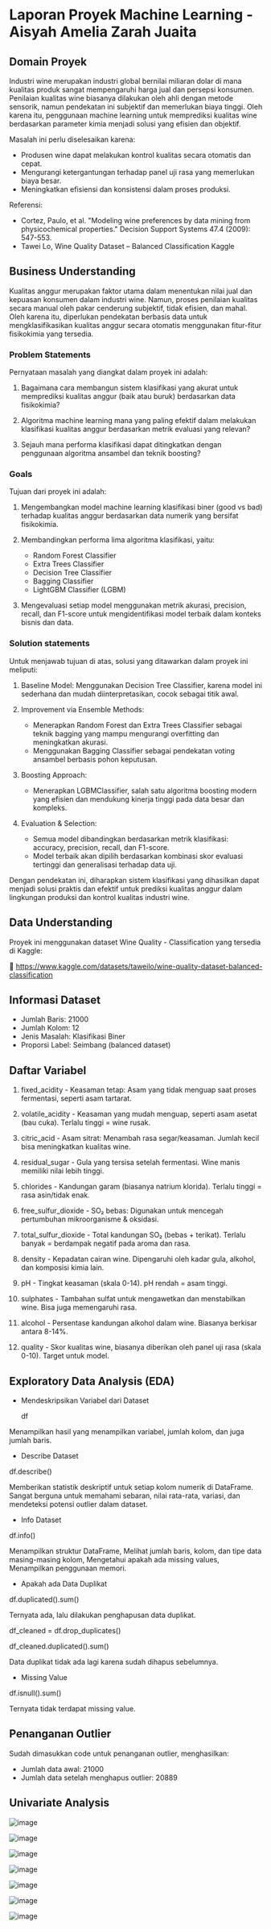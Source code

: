 # Laporan Proyek Machine Learning - Aisyah Amelia Zarah Juaita

## Domain Proyek
Industri wine merupakan industri global bernilai miliaran dolar di mana kualitas produk sangat mempengaruhi harga jual dan persepsi konsumen. Penilaian kualitas wine biasanya dilakukan oleh ahli dengan metode sensorik, namun pendekatan ini subjektif dan memerlukan biaya tinggi. Oleh karena itu, penggunaan machine learning untuk memprediksi kualitas wine berdasarkan parameter kimia menjadi solusi yang efisien dan objektif. 

Masalah ini perlu diselesaikan karena:
- Produsen wine dapat melakukan kontrol kualitas secara otomatis dan cepat.
- Mengurangi ketergantungan terhadap panel uji rasa yang memerlukan biaya besar.
- Meningkatkan efisiensi dan konsistensi dalam proses produksi.
  
Referensi:
- Cortez, Paulo, et al. "Modeling wine preferences by data mining from physicochemical properties." Decision Support Systems 47.4 (2009): 547-553.
- Tawei Lo, Wine Quality Dataset – Balanced Classification Kaggle

## Business Understanding
Kualitas anggur merupakan faktor utama dalam menentukan nilai jual dan kepuasan konsumen dalam industri wine. Namun, proses penilaian kualitas secara manual oleh pakar cenderung subjektif, tidak efisien, dan mahal. Oleh karena itu, diperlukan pendekatan berbasis data untuk mengklasifikasikan kualitas anggur secara otomatis menggunakan fitur-fitur fisikokimia yang tersedia.

### Problem Statements
Pernyataan masalah yang diangkat dalam proyek ini adalah:

1. Bagaimana cara membangun sistem klasifikasi yang akurat untuk memprediksi kualitas anggur (baik atau buruk) berdasarkan data fisikokimia?

2. Algoritma machine learning mana yang paling efektif dalam melakukan klasifikasi kualitas anggur berdasarkan metrik evaluasi yang relevan?

3. Sejauh mana performa klasifikasi dapat ditingkatkan dengan penggunaan algoritma ansambel dan teknik boosting?

### Goals
Tujuan dari proyek ini adalah:

1. Mengembangkan model machine learning klasifikasi biner (good vs bad) terhadap kualitas anggur berdasarkan data numerik yang bersifat fisikokimia.

2. Membandingkan performa lima algoritma klasifikasi, yaitu:
   - Random Forest Classifier
   - Extra Trees Classifier
   - Decision Tree Classifier
   - Bagging Classifier
   - LightGBM Classifier (LGBM)

3. Mengevaluasi setiap model menggunakan metrik akurasi, precision, recall, dan F1-score untuk mengidentifikasi model terbaik dalam konteks bisnis dan data.
   
### Solution statements
Untuk menjawab tujuan di atas, solusi yang ditawarkan dalam proyek ini meliputi:

1. Baseline Model: Menggunakan Decision Tree Classifier, karena model ini sederhana dan mudah diinterpretasikan, cocok sebagai titik awal.

2. Improvement via Ensemble Methods:
   - Menerapkan Random Forest dan Extra Trees Classifier sebagai teknik bagging yang mampu 
     mengurangi overfitting dan meningkatkan akurasi.
   - Menggunakan Bagging Classifier sebagai pendekatan voting ansambel berbasis pohon keputusan.

3. Boosting Approach:
   - Menerapkan LGBMClassifier, salah satu algoritma boosting modern yang efisien dan mendukung 
     kinerja tinggi pada data besar dan kompleks.

4. Evaluation & Selection:
   - Semua model dibandingkan berdasarkan metrik klasifikasi: accuracy, precision, recall, dan 
     F1-score.
   - Model terbaik akan dipilih berdasarkan kombinasi skor evaluasi tertinggi dan generalisasi 
     terhadap data uji.

Dengan pendekatan ini, diharapkan sistem klasifikasi yang dihasilkan dapat menjadi solusi praktis dan efektif untuk prediksi kualitas anggur dalam lingkungan produksi dan kontrol kualitas industri wine.

## Data Understanding
Proyek ini menggunakan dataset Wine Quality - Classification yang tersedia di Kaggle:

🔗 https://www.kaggle.com/datasets/taweilo/wine-quality-dataset-balanced-classification

## Informasi Dataset
- Jumlah Baris: 21000
- Jumlah Kolom: 12
- Jenis Masalah: Klasifikasi Biner
- Proporsi Label: Seimbang (balanced dataset)

## Daftar Variabel

1. fixed_acidity - Keasaman tetap: Asam yang tidak menguap saat proses fermentasi, seperti asam tartarat.

2. volatile_acidity - Keasaman yang mudah menguap, seperti asam asetat (bau cuka). Terlalu tinggi = wine rusak.

3. citric_acid - Asam sitrat: Menambah rasa segar/keasaman. Jumlah kecil bisa meningkatkan kualitas wine.

4. residual_sugar - Gula yang tersisa setelah fermentasi. Wine manis memiliki nilai lebih tinggi.

5. chlorides - Kandungan garam (biasanya natrium klorida). Terlalu tinggi = rasa asin/tidak enak.

6. free_sulfur_dioxide - SO₂ bebas: Digunakan untuk mencegah pertumbuhan mikroorganisme & oksidasi.

7. total_sulfur_dioxide - Total kandungan SO₂ (bebas + terikat). Terlalu banyak = berdampak negatif pada aroma dan rasa.

8. density - Kepadatan cairan wine. Dipengaruhi oleh kadar gula, alkohol, dan komposisi kimia lain.

9. pH - Tingkat keasaman (skala 0-14). pH rendah = asam tinggi.

10. sulphates - Tambahan sulfat untuk mengawetkan dan menstabilkan wine. Bisa juga memengaruhi rasa.

11. alcohol - Persentase kandungan alkohol dalam wine. Biasanya berkisar antara 8-14%.

12. quality - Skor kualitas wine, biasanya diberikan oleh panel uji rasa (skala 0-10). Target untuk model.

## Exploratory Data Analysis (EDA)

- Mendeskripsikan Variabel dari Dataset
  
  df

Menampilkan hasil yang menampilkan variabel, jumlah kolom, dan juga jumlah baris. 

- Describe Dataset

df.describe()

Memberikan statistik deskriptif untuk setiap kolom numerik di DataFrame. Sangat berguna untuk memahami sebaran, nilai rata-rata, variasi, dan mendeteksi potensi outlier dalam dataset.

- Info Dataset

df.info()

Menampilkan struktur DataFrame, Melihat jumlah baris, kolom, dan tipe data masing-masing kolom, Mengetahui apakah ada missing values, Menampilkan penggunaan memori.

- Apakah ada Data Duplikat

df.duplicated().sum()

Ternyata ada, lalu dilakukan penghapusan data duplikat.

df_cleaned = df.drop_duplicates()

df_cleaned.duplicated().sum()

Data duplikat tidak ada lagi karena sudah dihapus sebelumnya. 

- Missing Value

df.isnull().sum()

Ternyata tidak terdapat missing value.

## Penanganan Outlier

Sudah dimasukkan code untuk penanganan outlier, menghasilkan:
- Jumlah data awal: 21000
- Jumlah data setelah menghapus outlier: 20889

## Univariate Analysis

![image](https://github.com/user-attachments/assets/001d487c-b9ab-4f70-bfd9-df1cde54800a)

![image](https://github.com/user-attachments/assets/2c8f8f88-23a4-4cc6-a050-105866b8434c)

![image](https://github.com/user-attachments/assets/e31d05ad-1ee1-42dc-9347-00b68996479c)

![image](https://github.com/user-attachments/assets/c1cc980b-3231-4a70-b906-fe4260b4d75d)

![image](https://github.com/user-attachments/assets/541fca99-3efd-4dd1-9107-f9544ce44d03)

![image](https://github.com/user-attachments/assets/613254be-a29a-42dd-98fb-9700b8582ba2)

![image](https://github.com/user-attachments/assets/142ef020-5bd7-48aa-9cdc-b69e8eb9c586)





















